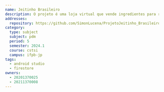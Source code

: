 ```yaml
---
name: Jeitinho Brasileiro
description: O projeto é uma loja virtual que vende ingredientes para receitas típicas brasileiras
addresses:
  repository: https://github.com/SimonLucena/ProjetoJeitinho_Brasileiro
category:
  type: subject
  subject: pdm
  period: 5
  semester: 2024.1
  course: cstsi
  campus: ifpb-jp
tags:
  - android studio
  - firestore
owners:
  - 20201370025
  - 20211370008
---
```

